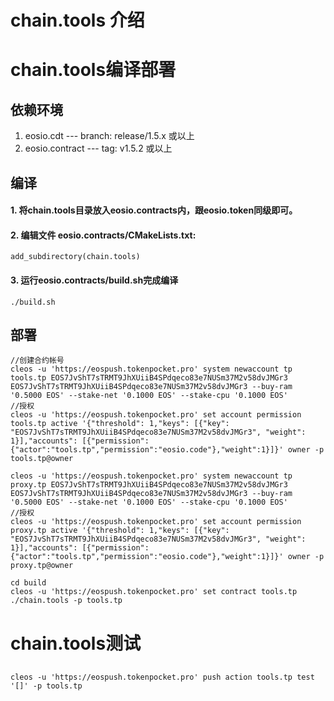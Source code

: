 # chain.tools 介绍

# chain.tools编译部署

## 依赖环境

1. eosio.cdt --- branch: release/1.5.x 或以上
2. eosio.contract --- tag:  v1.5.2 或以上

## 编译

#### 1. 将chain.tools目录放入eosio.contracts内，跟eosio.token同级即可。
#### 2. 编辑文件 eosio.contracts/CMakeLists.txt:

```
add_subdirectory(chain.tools)
```
#### 3. 运行eosio.contracts/build.sh完成编译
 ```
 ./build.sh
 ```
 
 ## 部署
```
//创建合约帐号
cleos -u 'https://eospush.tokenpocket.pro' system newaccount tp tools.tp EOS7JvShT7sTRMT9JhXUiiB4SPdqeco83e7NUSm37M2v58dvJMGr3 EOS7JvShT7sTRMT9JhXUiiB4SPdqeco83e7NUSm37M2v58dvJMGr3 --buy-ram '0.5000 EOS' --stake-net '0.1000 EOS' --stake-cpu '0.1000 EOS'
//授权
cleos -u 'https://eospush.tokenpocket.pro' set account permission tools.tp active '{"threshold": 1,"keys": [{"key": "EOS7JvShT7sTRMT9JhXUiiB4SPdqeco83e7NUSm37M2v58dvJMGr3", "weight": 1}],"accounts": [{"permission":{"actor":"tools.tp","permission":"eosio.code"},"weight":1}]}' owner -p tools.tp@owner

cleos -u 'https://eospush.tokenpocket.pro' system newaccount tp proxy.tp EOS7JvShT7sTRMT9JhXUiiB4SPdqeco83e7NUSm37M2v58dvJMGr3 EOS7JvShT7sTRMT9JhXUiiB4SPdqeco83e7NUSm37M2v58dvJMGr3 --buy-ram '0.5000 EOS' --stake-net '0.1000 EOS' --stake-cpu '0.1000 EOS'
//授权
cleos -u 'https://eospush.tokenpocket.pro' set account permission proxy.tp active '{"threshold": 1,"keys": [{"key": "EOS7JvShT7sTRMT9JhXUiiB4SPdqeco83e7NUSm37M2v58dvJMGr3", "weight": 1}],"accounts": [{"permission":{"actor":"tools.tp","permission":"eosio.code"},"weight":1}]}' owner -p proxy.tp@owner

cd build
cleos -u 'https://eospush.tokenpocket.pro' set contract tools.tp ./chain.tools -p tools.tp
```
# chain.tools测试
## 
```
cleos -u 'https://eospush.tokenpocket.pro' push action tools.tp test '[]' -p tools.tp
```
